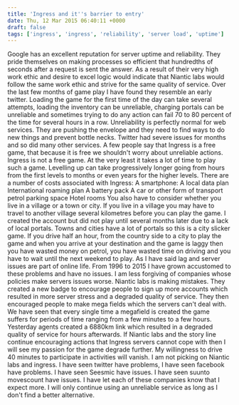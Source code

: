 ```yaml
---
title: 'Ingress and it''s barrier to entry'
date: Thu, 12 Mar 2015 06:40:11 +0000
draft: false
tags: ['ingress', 'ingress', 'reliability', 'server load', 'uptime']
---
```


Google has an excellent reputation for server uptime and reliability. They pride themselves on making processes so efficient that hundredths of seconds after a request is sent the answer. As a result of their very high work ethic and desire to excel logic would indicate that Niantic labs would follow the same work ethic and strive for the same quality of service. Over the last few months of game play I have found they resemble an early twitter. Loading the game for the first time of the day can take several attempts, loading the inventory can be unreliable, charging portals can be unreliable and sometimes trying to do any action can fail 70 to 80 percent of the time for several hours in a row. Unreliability is perfectly normal for web services. They are pushing the envelope and they need to find ways to do new things and prevent bottle necks. Twitter had severe issues for months and so did many other services. A few people say that Ingress is a free game, that because it is free we shouldn't worry about unreliable actions. Ingress is not a free game. At the very least it takes a lot of time to play such a game. Levelling up can take progressively longer going from hours from the first levels to months or even years for the higher levels. There are a number of costs associated with Ingress: A smartphone: A local data plan International roaming plan A battery pack A car or other form of transport petrol parking space Hotel rooms You also have to consider whether you live in a village or a town or city. If you live in a village you may have to travel to another village several kilometres before you can play the game. I created the account but did not play until several months later due to a lack of local portals. Towns and cities have a lot of portals so this is a city slicker game. If you drive half an hour, from the country side to a city to play the game and when you arrive at your destination and the game is laggy then you have wasted money on petrol, you have wasted time on driving and you have to wait until the next weekend to play. As I have said lag and server issues are part of online life. From 1996 to 2015 I have grown accustomed to these problems and have no issues. I am less forgiving of companies whose policies make servers issues worse. Niantic labs is making mistakes. They created a new badge to encourage people to sign up more accounts which resulted in more server stress and a degraded quality of service. They then encouraged people to make mega fields which the servers can't deal with. We have seen that every single time a megafield is created the game suffers for periods of time ranging from a few minutes to a few hours. Yesterday agents created a 6880km link which resulted in a degraded quality of service for hours afterwards. If Niantic labs and the story line continue encouraging actions that Ingress servers cannot cope with then I will see my passion for the game degrade further. My willingness to drive 40 minutes to participate in activities will vanish. I am not picking on Niantic labs and ingress. I have seen twitter have problems, I have seen facebook have problems. I have seen Seesmic have issues. I have seen suunto movescount have issues. I have let each of these companies know that I expect more. I will only continue using an unreliable service as long as I don't find a better alternative.